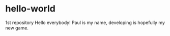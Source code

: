# hello-world
1st repository
Hello everybody!
Paul is my name, developing is hopefully my new game.  

